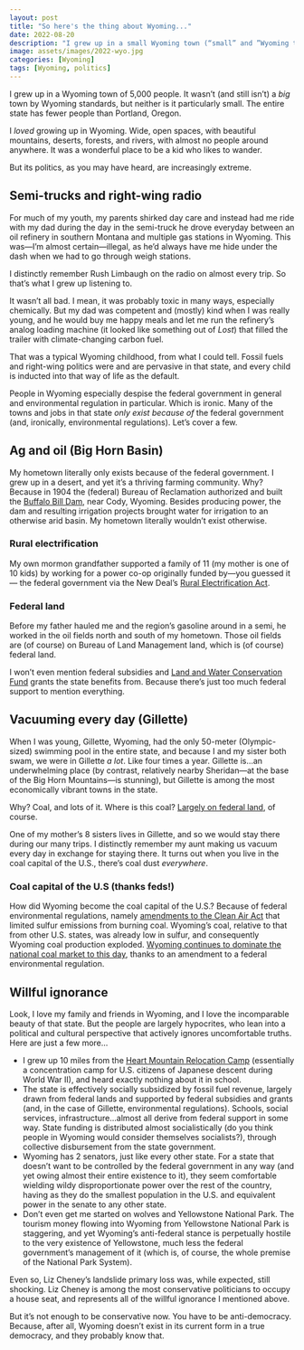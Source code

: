 ```yaml
---
layout: post
title: "So here's the thing about Wyoming..."
date: 2022-08-20
description: "I grew up in a small Wyoming town (“small” and ”Wyoming town” are, of course, redundant). It's a state of staggering natural beauty, sparsely populated by simple, kind people who seem to have no idea how hypocritical their beliefs are."
image: assets/images/2022-wyo.jpg
categories: [Wyoming]
tags: [Wyoming, politics]
---
```


I grew up in a Wyoming town of 5,000 people. It wasn’t (and still isn’t) a _big_ town by Wyoming standards, but neither is it particularly small. The entire state has fewer people than Portland, Oregon.

I _loved_ growing up in Wyoming. Wide, open spaces, with beautiful mountains, deserts, forests, and rivers, with almost no people around anywhere. It was a wonderful place to be a kid who likes to wander.

But its politics, as you may have heard, are increasingly extreme.

## Semi-trucks and right-wing radio

For much of my youth, my parents shirked day care and instead had me ride with my dad during the day in the semi-truck he drove everyday between an oil refinery in southern Montana and multiple gas stations in Wyoming. This was—I’m almost certain—illegal, as he’d always have me hide under the dash when we had to go through weigh stations.

I distinctly remember Rush Limbaugh on the radio on almost every trip. So that’s what I grew up listening to.

It wasn’t all bad. I mean, it was probably toxic in many ways, especially chemically. But my dad was competent and (mostly) kind when I was really young, and he would buy me happy meals and let me run the refinery’s analog loading machine (it looked like something out of <cite>Lost</cite>) that filled the trailer with climate-changing carbon fuel.

That was a typical Wyoming childhood, from what I could tell. Fossil fuels and right-wing politics were and are pervasive in that state, and every child is inducted into that way of life as the default. 

People in Wyoming especially despise the federal government in general and environmental regulation in particular. Which is ironic. Many of the towns and jobs in that state _only exist because of_ the federal government (and, ironically, environmental regulations). Let’s cover a few.

## Ag and oil (Big Horn Basin)

My hometown literally only exists because of the federal government. I grew up in a desert, and yet it’s a thriving farming community. Why? Because in 1904 the (federal) Bureau of Reclamation authorized and built the [Buffalo Bill Dam](https://en.wikipedia.org/wiki/Buffalo_Bill_Dam), near Cody, Wyoming. Besides producing power, the dam and resulting irrigation projects brought water for irrigation to an otherwise arid basin. My hometown literally wouldn’t exist otherwise.

### Rural electrification
My own mormon grandfather supported a family of 11 (my mother is one of 10 kids) by working for a power co-op originally funded by—you guessed it— the federal government via the New Deal’s [Rural Electrification Act](https://en.wikipedia.org/wiki/Rural_Electrification_Act).

### Federal land
Before my father hauled me and the region’s gasoline around in a semi, he worked in the oil fields north and south of my hometown. Those oil fields are (of course) on Bureau of Land Management land, which is (of course) federal land.

I won’t even mention federal subsidies and [Land and Water Conservation Fund](https://www.doi.gov/lwcf) grants the state benefits from. Because there’s just too much federal support to mention everything.

## Vacuuming every day (Gillette)

When I was young, Gillette, Wyoming, had the only 50-meter (Olympic-sized) swimming pool in the entire state, and because I and my sister both swam, we were in Gillette _a lot_. Like four times a year. Gillette is...an underwhelming place (by contrast, relatively nearby Sheridan—at the base of the Big Horn Mountains—is stunning), but Gillette is among the most economically vibrant towns in the state. 

Why? Coal, and lots of it. Where is this coal? [Largely on federal land](https://revenuedata.doi.gov/explore?dataType=Revenue&location=NF%2CNA%2CWY&mapLevel=State&offshoreRegions=false&period=Calendar%20Year&year=2021), of course.

One of my mother’s 8 sisters lives in Gillette, and so we would stay there during our many trips. I distinctly remember my aunt making us vacuum every day in exchange for staying there. It turns out when you live in the coal capital of the U.S., there’s coal dust _everywhere_.

### Coal capital of the U.S (thanks feds!)

How did Wyoming become the coal capital of the U.S.? Because of federal environmental regulations, namely [amendments to the Clean Air Act](https://www.wyohistory.org/encyclopedia/coal-business-wyoming) that limited sulfur emissions from burning coal. Wyoming’s coal, relative to that from other U.S. states, was already low in sulfur, and consequently Wyoming coal production exploded. [Wyoming continues to dominate the national coal market to this day](https://www.nsenergybusiness.com/features/top-five-coal-producing-states-us/), thanks to an amendment to a federal environmental regulation.

## Willful ignorance

Look, I love my family and friends in Wyoming, and I love the incomparable beauty of that state. But the people are largely hypocrites, who lean into a political and cultural perspective that actively ignores uncomfortable truths. Here are just a few more...

- I grew up 10 miles from the [Heart Mountain Relocation Camp](https://www.nps.gov/places/heart-mountain-relocation-center.htm) (essentially a concentration camp for U.S. citizens of Japanese descent during World War II), and heard exactly nothing about it in school.
- The state is effectively socially subsidized by fossil fuel revenue, largely drawn from federal lands and supported by federal subsidies and grants (and, in the case of Gillette, environmental regulations). Schools, social services, infrastructure...almost all derive from federal support in some way. State funding is distributed almost socialistically (do you think people in Wyoming would consider themselves socialists?), through collective disbursement from the state government.
- Wyoming has 2 senators, just like every other state. For a state that doesn’t want to be controlled by the federal government in any way (and yet owing almost their entire existence to it), they seem comfortable wielding wildy disproportionate power over the rest of the country, having as they do the smallest population in the U.S. and equivalent power in the senate to any other state.
- Don’t even get me started on wolves and Yellowstone National Park. The tourism money flowing into Wyoming from Yellowstone National Park is staggering, and yet Wyoming’s anti-federal stance is perpetually hostile to the very existence of Yellowstone, much less the federal government’s management of it (which is, of course, the whole premise of the National Park System). 

Even so, Liz Cheney’s landslide primary loss was, while expected, still shocking. Liz Cheney is among the most conservative politicians to occupy a house seat, and represents all of the willful ignorance I mentioned above. 

But it’s not enough to be conservative now. You have to be anti-democracy. Because, after all, Wyoming doesn’t exist in its current form in a true democracy, and they probably know that. 